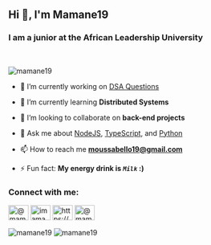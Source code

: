 ## Hi 👋, I'm Mamane19
### I am a junior at the African Leadership University
</br>

<p align="left"> <img src="https://komarev.com/ghpvc/?username=mamane19&label=Profile%20views&color=0e75b6&style=flat" alt="mamane19" /> </p>


- 🔭 I’m currently working on [DSA Questions](https://github.com/mamane19/interview-prep-dsa)

- 🌱 I’m currently learning **Distributed Systems**

- 👯 I’m looking to collaborate on **back-end projects**

- 💬 Ask me about [NodeJS](https://nodejs.org), [TypeScript](https://www.typescriptlang.org/), and [Python](https://www.python.org/)

- 📫 How to reach me **moussabello19@gmail.com**

- ⚡ Fun fact: **My energy drink is *`Milk`* :)**

<h3 align="left">Connect with me:</h3>
<p align="left">
<a href="https://dev.to/mamane19" target="blank"><img align="center" src="https://cdn.jsdelivr.net/npm/simple-icons@3.0.1/icons/dev-dot-to.svg" alt="@mamane19" height="30" width="40" /></a>
<a href="https://twitter.com/imamane19" target="blank"><img align="center" src="https://raw.githubusercontent.com/rahuldkjain/github-profile-readme-generator/master/src/images/icons/Social/twitter.svg" alt="imamane19" height="30" width="40" /></a>
<a href="https://linkedin.com/in/https://www.linkedin.com/in/bello-moussa-amadou-210653192/" target="blank"><img align="center" src="https://raw.githubusercontent.com/rahuldkjain/github-profile-readme-generator/master/src/images/icons/Social/linked-in-alt.svg" alt="https://www.linkedin.com/in/bello-moussa-amadou-210653192/" height="30" width="40" /></a>
<a href="https://instagram.com/imamane19" target="blank"><img align="center" src="https://raw.githubusercontent.com/rahuldkjain/github-profile-readme-generator/master/src/images/icons/Social/instagram.svg" alt="@mamane19" height="30" width="40" /></a>
</p>


<p align= "left">
<img align="center" src="https://github-readme-stats.vercel.app/api?username=mamane19&show_icons=true&locale=en" alt="mamane19" />



<img align="center" src="https://github-readme-streak-stats.herokuapp.com/?user=mamane19&" alt="mamane19" />
</p>
